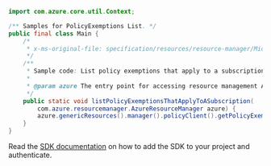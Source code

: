 ```java
import com.azure.core.util.Context;

/** Samples for PolicyExemptions List. */
public final class Main {
    /*
     * x-ms-original-file: specification/resources/resource-manager/Microsoft.Authorization/preview/2020-07-01-preview/examples/listPolicyExemptionsForSubscription.json
     */
    /**
     * Sample code: List policy exemptions that apply to a subscription.
     *
     * @param azure The entry point for accessing resource management APIs in Azure.
     */
    public static void listPolicyExemptionsThatApplyToASubscription(
        com.azure.resourcemanager.AzureResourceManager azure) {
        azure.genericResources().manager().policyClient().getPolicyExemptions().list("atScope()", Context.NONE);
    }
}
```

Read the [SDK documentation](https://github.com/Azure/azure-sdk-for-java/blob/azure-resourcemanager_2.15.0/sdk/resourcemanager/azure-resourcemanager/README.md) on how to add the SDK to your project and authenticate.
